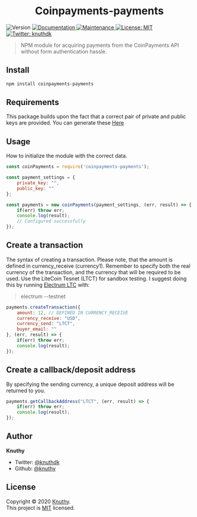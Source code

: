 <h1 align="center">Coinpayments-payments</h1>
<p>
  <img alt="Version" src="https://img.shields.io/badge/version-1.0.0-blue.svg?cacheSeconds=2592000" />
  <a href="https://github.com/knuthy/coinpayments-payments#readme" target="_blank">
    <img alt="Documentation" src="https://img.shields.io/badge/documentation-yes-brightgreen.svg" />
  </a>
  <a href="https://github.com/knuthy/coinpayments-payments/graphs/commit-activity" target="_blank">
    <img alt="Maintenance" src="https://img.shields.io/badge/Maintained%3F-yes-green.svg" />
  </a>
  <a href="https://github.com/knuthy/coinpayments-payments/blob/master/LICENSE" target="_blank">
    <img alt="License: MIT" src="https://img.shields.io/github/license/knuthy/coinpayments-payments" />
  </a>
  <a href="https://twitter.com/knuthdk" target="_blank">
    <img alt="Twitter: knuthdk" src="https://img.shields.io/twitter/follow/knuthdk.svg?style=social" />
  </a>
</p>

> NPM module for acquiring payments from the CoinPayments API without form authentication hassle.

## Install

```sh
npm install coinpayments-payments
```

## Requirements
This package builds upon the fact that a correct pair of private and public keys are provided. You can generate these [Here](https://www.coinpayments.net/acct-api-keys)

## Usage
How to initialize the module with the correct data.

```javascript
const coinPayments = require('coinpayments-payments');

const payment_settings = {
	private_key: "", 
	public_key: ""
};

const payments = new coinPayments(payment_settings, (err, result) => {
	if(err) throw err;
	console.log(result); 
	// Configured successfully
});
```

## Create a transaction
The syntax of creating a transaction.
Please note, that the amount is defined in currency_receive (currency1). Remember to specify both the real currency of the transaction, and the currency that will be required to be used. 
Use the LiteCoin Tesnet (LTCT) for sandbox testing. 
I suggest doing this by running [Electrum LTC](https://electrum-ltc.org/) with:
> electrum --testnet

```javascript
payments.createTransaction({
	amount: 12, // DEFINED IN CURRENCY_RECEIVE
	currency_receive: "USD",
	currency_send: "LTCT",
	buyer_email: ""
}, (err, result) => {
	if(err) throw err;
	console.log(result);
});
```

## Create a callback/deposit address
By specifying the sending currency, a unique deposit address will be returned to you.
```javascript
payments.getCallbackAddress("LTCT", (err, result) => {
	if(err) throw err;
	console.log(result);
});
```

## Author

**Knuthy**

* Twitter: [@knuthdk](https://twitter.com/knuthdk)
* Github: [@knuthy](https://github.com/knuthy)

## License

Copyright © 2020 [Knuthy](https://github.com/knuthy).<br />
This project is [MIT](https://github.com/knuthy/coinpayments-payments/blob/master/LICENSE) licensed.
